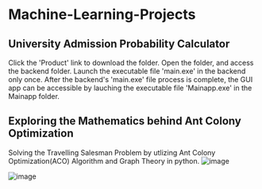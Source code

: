 # Machine-Learning-Projects
## University Admission Probability Calculator
Click the 'Product' link to download the folder. Open the folder, and access the backend folder. Launch the executable file 'main.exe' in the backend only once. After the backend's 'main.exe' file process is complete, the GUI app can be accessible by lauching the executable file 'Mainapp.exe' in the Mainapp folder.

## Exploring the Mathematics behind Ant Colony Optimization
Solving the Travelling Salesman Problem by utlizing Ant Colony Optimization(ACO) Algorithm and Graph Theory in python.
![image](https://user-images.githubusercontent.com/57491361/149254255-b1c01b53-ce77-44fd-b5ab-b398765443c0.png)


![image](https://user-images.githubusercontent.com/57491361/149254186-2fe19178-bab9-4434-af8e-24e954d17756.png)

